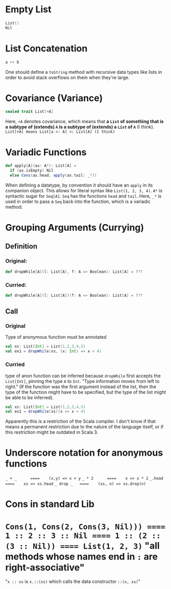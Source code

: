 # Empty List
```scala
List()
Nil
```

# List Concatenation
```scala
a ++ b
```

One should define a `toString` method with recursive data types like lists
in order to avoid stack overflows on them when they're large. 

# Covariance (Variance)
```scala
sealed trait List[+A]
```
Here, `+A` denotes covariance, which means that 
**a `List` of something that is a subtype of (extends) `A` is a subtype of (extends) a `List` of `A`** (I think).
`List[+A] means List[a <: A] <: List[A] (I think)`

# Variadic Functions
```scala
def apply[A](as: A*): List[A] =
  if (as.isEmpty) Nil
  else Cons(as.head, apply(as.tail: _*))
```
When defining a datatype, by convention it should have an `apply` in its companion object.
This allows for literal syntax like `List(1, 2, 3, 4)`. 
`A*` is syntactic sugar for `Seq[A]`.
`Seq` has the functions `head` and `tail`.
Here, `_*` is used in order to pass a `Seq` back into the function, which is a variadic method.

# Grouping Arguments (Currying)
## Definition
### Original: 
```scala
def dropWhile[A](l: List[A], f: A => Boolean): List[A] = ???
```
### Curried:
```scala
def dropWhile[A](l: List[A])(f: A => Boolean): List[A] = ???
```
## Call
### Original
Type of anonymous function must be annotated
```scala
val xs: List[Int] = List(1,2,3,4,5)
val ex1 = dropWhile(xs, (x: Int) => x < 4)
```
### Curried
type of anon function can be inferred because `dropWhile` first accepts the `List[Int]`,
pinning the type `A` to `Int`. 
"Type information moves from left to right." 
(If the function was the first argument instead of the list, 
then the type of the function might have to be specified, but the type of the list might be able to be inferred).
```scala
val xs: List[Int] = List(1,2,3,4,5)
val ex1 = dropWhile(xs)(x => x < 4)
```
Apparently this is a restriction of the Scala compiler. 
I don't know if that means a permanent restriction due to the nature of the language itself,
or if this restriction might be outdated in Scala 3.

# Underscore notation for anonymous functions
`_ + _      ====    (x,y) => x + y`
`_ * 2      ====    x => x * 2`
`_.head     ====    xs => xs.head`
`_ drop _   ====    (xs, n) => xs.drop(n)`

# Cons in standard Lib
`Cons(1, Cons(2, Cons(3, Nil))) ==== 1 :: 2 :: 3 :: Nil ==== 1 :: (2 :: (3 :: Nil)) ==== List(1, 2, 3)`
"all methods whose names end in `:` are right-associative"
====
"`x :: xs` is `x.::(xs)` which calls the data constructor `::(x, xs)`"

